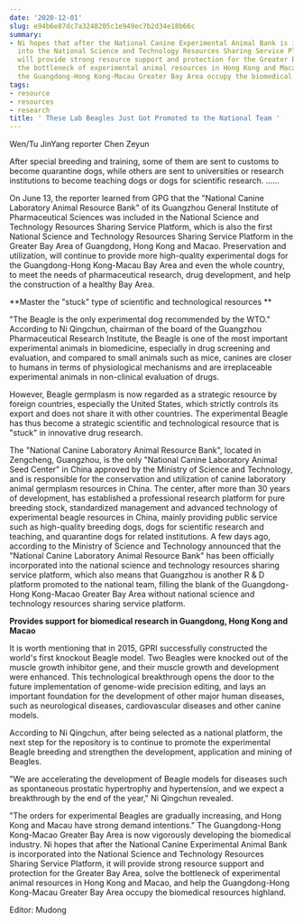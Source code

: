 ```yaml
---
date: '2020-12-01'
slug: e94b6e87dc7a3248205c1e949ec7b2d34e18b66c
summary:
- Ni hopes that after the National Canine Experimental Animal Bank is incorporated
  into the National Science and Technology Resources Sharing Service Platform, it
  will provide strong resource support and protection for the Greater Bay Area, solve
  the bottleneck of experimental animal resources in Hong Kong and Macao, and help
  the Guangdong-Hong Kong-Macau Greater Bay Area occupy the biomedical resources highland.
tags:
- resource
- resources
- research
title: ' These Lab Beagles Just Got Promoted to the National Team '
---
```


   

Wen/Tu JinYang reporter Chen Zeyun

After special breeding and training, some of them are sent to customs to become quarantine dogs, while others are sent to universities or research institutions to become teaching dogs or dogs for scientific research. ......

On June 13, the reporter learned from GPG that the "National Canine Laboratory Animal Resource Bank" of its Guangzhou General Institute of Pharmaceutical Sciences was included in the National Science and Technology Resources Sharing Service Platform, which is also the first National Science and Technology Resources Sharing Service Platform in the Greater Bay Area of Guangdong, Hong Kong and Macao. Preservation and utilization, will continue to provide more high-quality experimental dogs for the Guangdong-Hong Kong-Macau Bay Area and even the whole country, to meet the needs of pharmaceutical research, drug development, and help the construction of a healthy Bay Area.

 **Master the "stuck" type of scientific and technological resources **

"The Beagle is the only experimental dog recommended by the WTO." According to Ni Qingchun, chairman of the board of the Guangzhou Pharmaceutical Research Institute, the Beagle is one of the most important experimental animals in biomedicine, especially in drug screening and evaluation, and compared to small animals such as mice, canines are closer to humans in terms of physiological mechanisms and are irreplaceable experimental animals in non-clinical evaluation of drugs.

However, Beagle germplasm is now regarded as a strategic resource by foreign countries, especially the United States, which strictly controls its export and does not share it with other countries. The experimental Beagle has thus become a strategic scientific and technological resource that is "stuck" in innovative drug research.

The "National Canine Laboratory Animal Resource Bank", located in Zengcheng, Guangzhou, is the only "National Canine Laboratory Animal Seed Center" in China approved by the Ministry of Science and Technology, and is responsible for the conservation and utilization of canine laboratory animal germplasm resources in China. The center, after more than 30 years of development, has established a professional research platform for pure breeding stock, standardized management and advanced technology of experimental beagle resources in China, mainly providing public service such as high-quality breeding dogs, dogs for scientific research and teaching, and quarantine dogs for related institutions. A few days ago, according to the Ministry of Science and Technology announced that the "National Canine Laboratory Animal Resource Bank" has been officially incorporated into the national science and technology resources sharing service platform, which also means that Guangzhou is another R &amp; D platform promoted to the national team, filling the blank of the Guangdong-Hong Kong-Macao Greater Bay Area without national science and technology resources sharing service platform.

 **Provides support for biomedical research in Guangdong, Hong Kong and Macao**

It is worth mentioning that in 2015, GPRI successfully constructed the world's first knockout Beagle model. Two Beagles were knocked out of the muscle growth inhibitor gene, and their muscle growth and development were enhanced. This technological breakthrough opens the door to the future implementation of genome-wide precision editing, and lays an important foundation for the development of other major human diseases, such as neurological diseases, cardiovascular diseases and other canine models.

According to Ni Qingchun, after being selected as a national platform, the next step for the repository is to continue to promote the experimental Beagle breeding and strengthen the development, application and mining of Beagles.

"We are accelerating the development of Beagle models for diseases such as spontaneous prostatic hypertrophy and hypertension, and we expect a breakthrough by the end of the year," Ni Qingchun revealed.

"The orders for experimental Beagles are gradually increasing, and Hong Kong and Macau have strong demand intentions." The Guangdong-Hong Kong-Macao Greater Bay Area is now vigorously developing the biomedical industry. Ni hopes that after the National Canine Experimental Animal Bank is incorporated into the National Science and Technology Resources Sharing Service Platform, it will provide strong resource support and protection for the Greater Bay Area, solve the bottleneck of experimental animal resources in Hong Kong and Macao, and help the Guangdong-Hong Kong-Macau Greater Bay Area occupy the biomedical resources highland.

Editor: Mudong

 
        